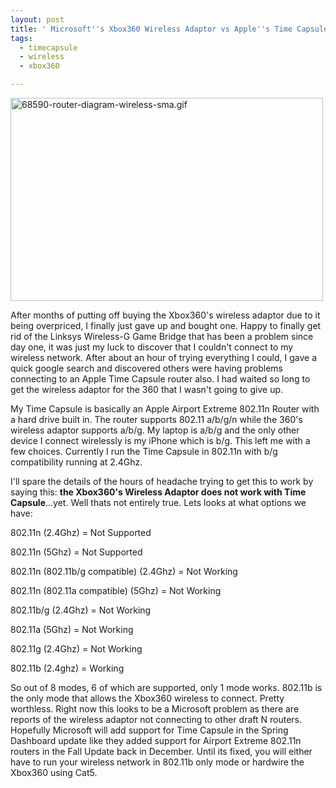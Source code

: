 ```yaml
---
layout: post
title: ' Microsoft''s Xbox360 Wireless Adaptor vs Apple''s Time Capsule'
tags:
  - timecapsule
  - wireless
  - xbox360

---
```


<p><img src="http://www.the8thsign.com/wp-content/uploads/2008/04/68590-router-diagram-wireless-sma.gif" alt="68590-router-diagram-wireless-sma.gif" border="0" width="500" height="325" /></p>

<p>After months of putting off buying the Xbox360's wireless adaptor due to it being overpriced, I finally just gave up and bought one. Happy to finally get rid of the Linksys Wireless-G Game Bridge that has been a problem since day one, it was just my luck to discover that I couldn't connect to my wireless network. After about an hour of trying everything I could, I gave a quick google search and discovered others were having problems connecting to an Apple Time Capsule router also. I had waited so long to get the wireless adaptor for the 360 that I wasn't going to give up. </p>

<p>My Time Capsule is basically an Apple Airport Extreme 802.11n Router with a hard drive built in. The router supports 802.11 a/b/g/n while the 360's wireless adaptor supports a/b/g. My laptop is a/b/g and the only other device I connect wirelessly is my iPhone which is b/g. This left me with a few choices. Currently I run the Time Capsule in 802.11n with b/g compatibility running at 2.4Ghz. </p>

<p>I'll spare the details of the hours of headache trying to get this to work by saying this: <strong>the Xbox360's Wireless Adaptor does not work with Time Capsule</strong>...yet. Well thats not entirely true. Lets looks at what options we have:</p>

<p>802.11n (2.4Ghz) = Not Supported</p>
<p>802.11n (5Ghz) = Not Supported</p>
<p>802.11n (802.11b/g compatible) (2.4Ghz) = Not Working</p>
<p>802.11n (802.11a compatible) (5Ghz) = Not Working</p>
<p>802.11b/g (2.4Ghz) = Not Working</p>
<p>802.11a (5Ghz) = Not Working</p>
<p>802.11g (2.4Ghz) = Not Working</p>
<p>802.11b (2.4ghz) = Working</p>

<p>So out of 8 modes, 6 of which are supported, only 1 mode works. 802.11b is the only mode that allows the Xbox360 wireless to connect. Pretty worthless. Right now this looks to be a Microsoft problem as there are reports of the wireless adaptor not connecting to other draft N routers. Hopefully Microsoft will add support for Time Capsule in the Spring Dashboard update like they added support for Airport Extreme 802.11n routers in the Fall Update back in December. Until its fixed, you will either have to run your wireless network in 802.11b only mode or hardwire the Xbox360 using Cat5.</p>





